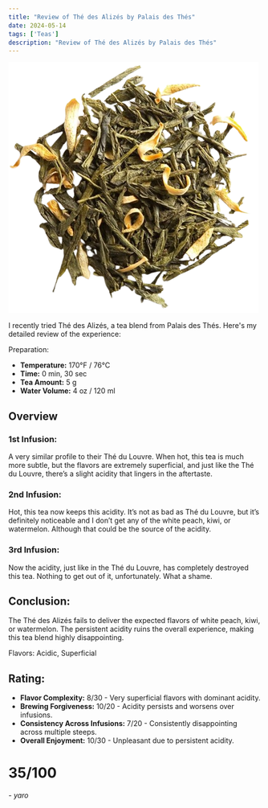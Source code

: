 ```yaml
---
title: "Review of Thé des Alizés by Palais des Thés"
date: 2024-05-14
tags: ['Teas']
description: "Review of Thé des Alizés by Palais des Thés"
---
```


![](862-42161-k6kurnbkdj-removebg-preview.png)

I recently tried Thé des Alizés, a tea blend from Palais des Thés. Here's my detailed review of the experience:

Preparation:

- **Temperature:** 170°F / 76°C
- **Time:** 0 min, 30 sec
- **Tea Amount:** 5 g
- **Water Volume:** 4 oz / 120 ml

## Overview

### 1st Infusion:

A very similar profile to their Thé du Louvre. When hot, this tea is much more subtle, but the flavors are extremely superficial, and just like the Thé du Louvre, there’s a slight acidity that lingers in the aftertaste.

### 2nd Infusion:

Hot, this tea now keeps this acidity. It’s not as bad as Thé du Louvre, but it’s definitely noticeable and I don’t get any of the white peach, kiwi, or watermelon. Although that could be the source of the acidity.

### 3rd Infusion:

Now the acidity, just like in the Thé du Louvre, has completely destroyed this tea. Nothing to get out of it, unfortunately. What a shame.

## Conclusion:

The Thé des Alizés fails to deliver the expected flavors of white peach, kiwi, or watermelon. The persistent acidity ruins the overall experience, making this tea blend highly disappointing.

Flavors: Acidic, Superficial

## Rating:

- **Flavor Complexity:** 8/30 - Very superficial flavors with dominant acidity.
- **Brewing Forgiveness:** 10/20 - Acidity persists and worsens over infusions.
- **Consistency Across Infusions:** 7/20 - Consistently disappointing across multiple steeps.
- **Overall Enjoyment:** 10/30 - Unpleasant due to persistent acidity.

# 35/100

*- yaro*
